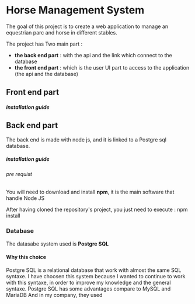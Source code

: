 # Horse Management System

The goal of this project is to create a web application to manage an equestrian parc and horse in different stables.

The project has Two main part :
- **the back end part** : with the api and the link which connect to the database
- **the front end part** : which is the user UI part to access to the application (the api and the 		database)

## Front end part
##### installation guide

## Back end part
The back end is made with node js, and it is linked to a Postgre sql database.
##### installation guide
###### pre requist
You will need to download and install **npm**, it is the main software that handle Node JS

After having cloned the repository's project, you just need to execute : npm install

### Database
The datasabe system used is **Postgre SQL**
#### Why this choice
Postgre SQL is a relational database that work with almost the same SQL syntaxe. 
I have choosen this system because I wanted to continue to work with this syntaxe, in order to improve my knowledge and the general syntaxe.
Postgre SQL has some advantages compare to MySQL and MariaDB
And in my company, they used 